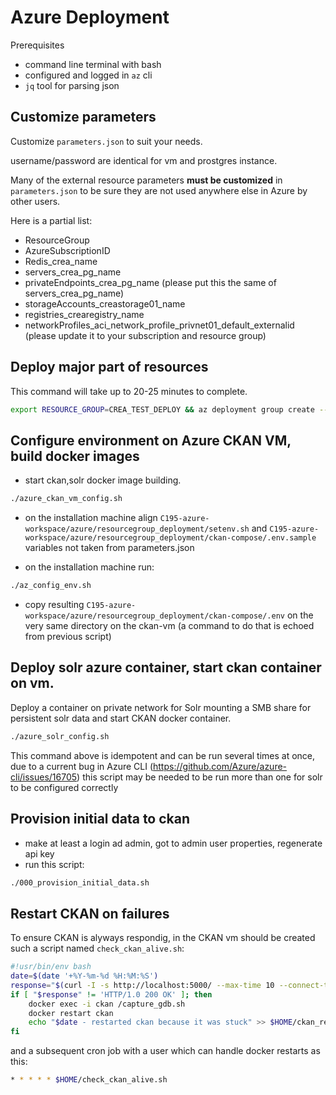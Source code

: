 # Azure Deployment

Prerequisites

- command line terminal with bash
- configured and logged in `az` cli
- `jq` tool for parsing json

## Customize parameters

Customize `parameters.json` to suit your needs.

username/password are identical for vm and prostgres instance.

Many of the external resource parameters **must be customized** in `parameters.json` to be sure they are not used anywhere else in Azure by other users.

Here is a partial list:

- ResourceGroup
- AzureSubscriptionID
- Redis_crea_name
- servers_crea_pg_name
- privateEndpoints_crea_pg_name (please put this the same of servers_crea_pg_name)
- storageAccounts_creastorage01_name
- registries_crearegistry_name
- networkProfiles_aci_network_profile_privnet01_default_externalid (please update it to your subscription and resource group)

## Deploy major part of resources

This command will take up to 20-25 minutes to complete.

```bash
export RESOURCE_GROUP=CREA_TEST_DEPLOY && az deployment group create --resource-group $RESOURCE_GROUP --template-file ./001_deployment.json --parameters @./parameters.json --mode Incremental --confirm-with-what-if
```

## Configure environment on Azure CKAN VM, build docker images

- start ckan,solr docker image building.

```bash
./azure_ckan_vm_config.sh
```

- on the installation machine align `C195-azure-workspace/azure/resourcegroup_deployment/setenv.sh` and `C195-azure-workspace/azure/resourcegroup_deployment/ckan-compose/.env.sample` variables not taken from parameters.json

- on the installation machine run:

```bash
./az_config_env.sh
```

- copy resulting `C195-azure-workspace/azure/resourcegroup_deployment/ckan-compose/.env` on the very same 
  directory on the ckan-vm (a command to do that is echoed from previous script)

## Deploy solr azure container, start ckan container on vm.

Deploy a container on private network for Solr mounting a SMB share for persistent solr data and start CKAN docker container.

```bash
./azure_solr_config.sh
```

This command above is idempotent and can be run several times at once, due to a current bug in Azure CLI 
(https://github.com/Azure/azure-cli/issues/16705) this script may be needed to be run more than one for 
solr to be configured correctly

## Provision initial data to ckan

- make at least a login ad admin, got to admin user properties, regenerate api key
- run this script:

```bash
./000_provision_initial_data.sh
```

## Restart CKAN on failures

To ensure CKAN is alyways respondig, in the CKAN vm should be created such a script named `check_ckan_alive.sh`:

```bash
#!usr/bin/env bash
date=$(date '+%Y-%m-%d %H:%M:%S')
response="$(curl -I -s http://localhost:5000/ --max-time 10 --connect-timeout 10 | head -1 | tr -d '\r')"
if [ "$response" != 'HTTP/1.0 200 OK' ]; then
    docker exec -i ckan /capture_gdb.sh      
    docker restart ckan
   	echo "$date - restarted ckan because it was stuck" >> $HOME/ckan_restart_log
fi
```



and a subsequent cron job with a user which can handle docker restarts as this:

```bash
* * * * * $HOME/check_ckan_alive.sh
```